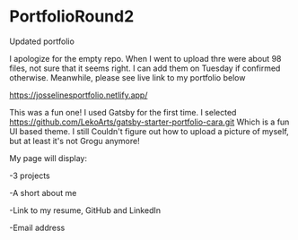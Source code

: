# PortfolioRound2
Updated portfolio

I apologize for the empty repo. When I went to upload thre were about 98 files, not sure that it seems right. I can add them on Tuesday if confirmed otherwise. Meanwhile, please see live link to my portfolio below

https://josselinesportfolio.netlify.app/

This was a fun one! I used Gatsby for the first time. I selected https://github.com/LekoArts/gatsby-starter-portfolio-cara.git
Which is a fun UI based theme. I still Couldn't figure out how to upload a picture of myself, but at least it's not Grogu anymore!

My page will display: 

-3 projects

-A short about me

-Link to my resume, GitHub and LinkedIn

-Email address
